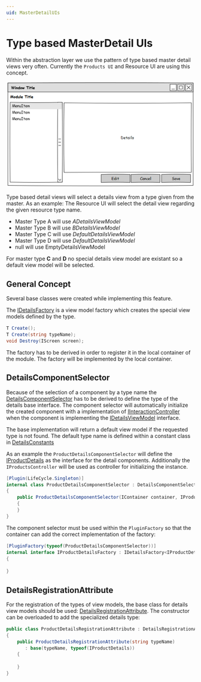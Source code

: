 ```yaml
---
uid: MasterDetailUIs
---
```

# Type based MasterDetail UIs

Within the abstraction layer we use the pattern of type based master detail views very often. Currently the `Products UI` and Resource UI are using this concept.

![Basic structure](images\BasicStructure.png)

Type based detail views will select a details view from a type given from the master. 
As an example: The Resource UI will select the detail view regarding the given resource type name.

- Master Type A will use *ADetailsViewModel*
- Master Type B will use *BDetailsViewModel*
- Master Type C will use *DefaultDetailsViewModel*
- Master Type D will use *DefaultDetailsViewModel*
- null will use EmptyDetailsViewModel

For master type **C** and **D** no special details view model are existant so a default view model will be selected.

## General Concept

Several base classes were created while implementing this feature.

The [IDetailsFactory](xref:Marvin.AbstractionLayer.UI.IDetailsFactory`1) is a view model factory which creates the special view models defined by the type.

````cs
T Create();
T Create(string typeName);
void Destroy(IScreen screen);
````

The factory has to be derived in order to register it in the local container of the module. The factory will be implemented by the local container.

## DetailsComponentSelector

Because of the selection of a component by a type name the [DetailsComponentSelector](xref:Marvin.AbstractionLayer.UI.DetailsComponentSelector´2) has to be derived to define the type of the details base interface. The component selector will automatically initialize the created component with a implementation of [IInteractionController](xref:Marvin.AbstractionLayer.UI.IInteractionController) when the component is implementing the [IDetailsViewModel](xref:Marvin.AbstractionLayer.UI.IDetailsViewModel) interface.

The base implementation will return a default view model if the requested type is not found. The default type name is defined within a constant class in [DetailsConstants](xref:Marvin.AbstractionLayer.UI.DetailsConstants)

As an example the `ProductDetailsComponentSelector` will define the [IProductDetails](xref:Marvin.Products.UI.IProductDetails) as the interface for the detail components. Additionally the `IProductsController` will be used as controller for initializing the instance.

````cs
[Plugin(LifeCycle.Singleton)]
internal class ProductDetailsComponentSelector : DetailsComponentSelector<IProductDetails, IProductsController>
{
    public ProductDetailsComponentSelector(IContainer container, IProductsContoller controller) : base(container, controller)
    {
    }
}
````

The component selector must be used within the `PluginFactory` so that the container can add the correct implementation of the factory:

````cs
[PluginFactory(typeof(ProductDetailsComponentSelector))]
internal interface IProductDetailsFactory : IDetailsFactory<IProductDetails>
{

}
````

## DetailsRegistrationAttribute

For the registration of the types of view models, the base class for details view models should be used: [DetailsRegistrationAttribute](xref:Marvin.AbstractionLayer.UI.DetailsRegistrationAttribute). The constructor can be overloaded to add the specialized details type:

````cs
public class ProductDetailsRegistrationAttribute : DetailsRegistrationAttribute
{
    public ProductDetailsRegistrationAttribute(string typeName)
       : base(typeName, typeof(IProductDetails))
    {

    }
}
````